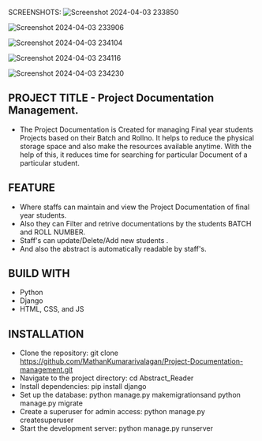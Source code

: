 SCREENSHOTS:
![Screenshot 2024-04-03 233850](https://github.com/MathanKumararivalagan/Project-Documentation-management/assets/155807290/66965839-a78c-4a32-a3f5-fcc77b2dc263)

![Screenshot 2024-04-03 233906](https://github.com/MathanKumararivalagan/Project-Documentation-management/assets/155807290/6ca30416-cee2-4b42-b262-746483808768)

![Screenshot 2024-04-03 234104](https://github.com/MathanKumararivalagan/Project-Documentation-management/assets/155807290/f8287855-937a-4433-95dc-12d8212177ec)

![Screenshot 2024-04-03 234116](https://github.com/MathanKumararivalagan/Project-Documentation-management/assets/155807290/002da068-52b8-4cc0-bf88-a06dd85dc40d)

![Screenshot 2024-04-03 234230](https://github.com/MathanKumararivalagan/Project-Documentation-management/assets/155807290/28f9db6b-9d7c-4e34-87f0-8089a3d6c0e7)


PROJECT TITLE - Project Documentation Management.
-
* The Project Documentation is Created for managing Final year students Projects based on their Batch and Rollno. It helps to reduce the physical storage space and also make the resources available anytime. With the help of this, it reduces time for searching for particular Document of a particular student.

FEATURE
-
* Where staffs can maintain and view the Project Documentation of final year students.
* Also they can Filter and retrive documentations by the students BATCH and ROLL NUMBER.
* Staff's can update/Delete/Add new students .
* And also the abstract is automatically readable by staff's.

BUILD WITH
-
* Python
* Django
* HTML, CSS, and JS

INSTALLATION
-
* Clone the repository: git clone https://github.com/MathanKumararivalagan/Project-Documentation-management.git
* Navigate to the project directory:  cd Abstract_Reader  
* Install dependencies: pip install django
* Set up the database: python manage.py makemigrationsand python manage.py migrate
* Create a superuser for admin access: python manage.py createsuperuser
* Start the development server: python manage.py runserver


